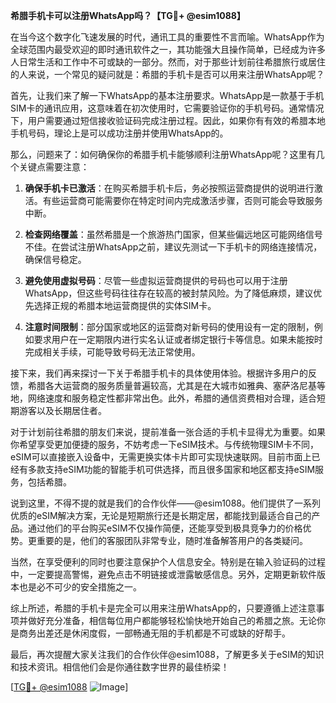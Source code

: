 **希腊手机卡可以注册WhatsApp吗？【TG💪+ @esim1088】**

在当今这个数字化飞速发展的时代，通讯工具的重要性不言而喻。WhatsApp作为全球范围内最受欢迎的即时通讯软件之一，其功能强大且操作简单，已经成为许多人日常生活和工作中不可或缺的一部分。然而，对于那些计划前往希腊旅行或居住的人来说，一个常见的疑问就是：希腊的手机卡是否可以用来注册WhatsApp呢？

首先，让我们来了解一下WhatsApp的基本注册要求。WhatsApp是一款基于手机SIM卡的通讯应用，这意味着在初次使用时，它需要验证你的手机号码。通常情况下，用户需要通过短信接收验证码完成注册过程。因此，如果你有有效的希腊本地手机号码，理论上是可以成功注册并使用WhatsApp的。

那么，问题来了：如何确保你的希腊手机卡能够顺利注册WhatsApp呢？这里有几个关键点需要注意：

1. **确保手机卡已激活**：在购买希腊手机卡后，务必按照运营商提供的说明进行激活。有些运营商可能需要你在特定时间内完成激活步骤，否则可能会导致服务中断。

2. **检查网络覆盖**：虽然希腊是一个旅游热门国家，但某些偏远地区可能网络信号不佳。在尝试注册WhatsApp之前，建议先测试一下手机卡的网络连接情况，确保信号稳定。

3. **避免使用虚拟号码**：尽管一些虚拟运营商提供的号码也可以用于注册WhatsApp，但这些号码往往存在较高的被封禁风险。为了降低麻烦，建议优先选择正规的希腊本地运营商提供的实体SIM卡。

4. **注意时间限制**：部分国家或地区的运营商对新号码的使用设有一定的限制，例如要求用户在一定期限内进行实名认证或者绑定银行卡等信息。如果未能按时完成相关手续，可能导致号码无法正常使用。

接下来，我们再来探讨一下关于希腊手机卡的具体使用体验。根据许多用户的反馈，希腊各大运营商的服务质量普遍较高，尤其是在大城市如雅典、塞萨洛尼基等地，网络速度和服务稳定性都非常出色。此外，希腊的通信资费相对合理，适合短期游客以及长期居住者。

对于计划前往希腊的朋友们来说，提前准备一张合适的手机卡显得尤为重要。如果你希望享受更加便捷的服务，不妨考虑一下eSIM技术。与传统物理SIM卡不同，eSIM可以直接嵌入设备中，无需更换实体卡片即可实现快速联网。目前市面上已经有多款支持eSIM功能的智能手机可供选择，而且很多国家和地区都支持eSIM服务，包括希腊。

说到这里，不得不提的就是我们的合作伙伴——@esim1088。他们提供了一系列优质的eSIM解决方案，无论是短期旅行还是长期定居，都能找到最适合自己的产品。通过他们的平台购买eSIM不仅操作简便，还能享受到极具竞争力的价格优势。更重要的是，他们的客服团队非常专业，随时准备解答用户的各类疑问。

当然，在享受便利的同时也要注意保护个人信息安全。特别是在输入验证码的过程中，一定要提高警惕，避免点击不明链接或泄露敏感信息。另外，定期更新软件版本也是必不可少的安全措施之一。

综上所述，希腊的手机卡是完全可以用来注册WhatsApp的，只要遵循上述注意事项并做好充分准备，相信每位用户都能够轻松愉快地开始自己的希腊之旅。无论你是商务出差还是休闲度假，一部畅通无阻的手机都是不可或缺的好帮手。

最后，再次提醒大家关注我们的合作伙伴@esim1088，了解更多关于eSIM的知识和技术资讯。相信他们会是你通往数字世界的最佳桥梁！

[[TG💪+ @esim1088](https://t.me/s/esim1088) ![Image](https://i.postimg.cc/4NQfJmqS/Snipaste-2025-05-13-00-14-12.png)]